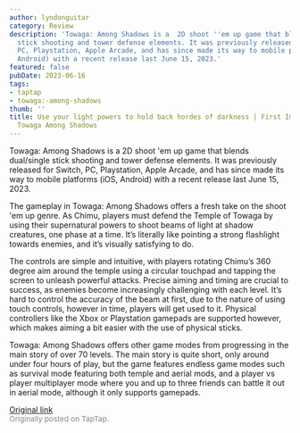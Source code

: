 ```yaml
---
author: lyndonguitar
category: Review
description: 'Towaga: Among Shadows is a  2D shoot ''em up game that blends dual/single
  stick shooting and tower defense elements. It was previously released for Switch,
  PC, Playstation, Apple Arcade, and has since made its way to mobile platforms (iOS,
  Android) with a recent release last June 15, 2023.'
featured: false
pubDate: 2023-06-16
tags:
- taptap
- towaga:-among-shadows
thumb: ''
title: Use your light powers to hold back hordes of darkness | First Impressions -
  Towaga Among Shadows
---
```


Towaga: Among Shadows is a  2D shoot 'em up game that blends dual/single stick shooting and tower defense elements. It was previously released for Switch, PC, Playstation, Apple Arcade, and has since made its way to mobile platforms (iOS, Android) with a recent release last June 15, 2023.

The gameplay in Towaga: Among Shadows offers a fresh take on the shoot 'em up genre. As Chimu, players must defend the Temple of Towaga by using their supernatural powers to shoot beams of light at shadow creatures, one phase at a time. It’s literally like pointing a strong flashlight towards enemies, and it’s visually satisfying to do.

The controls are simple and intuitive, with players rotating Chimu’s 360 degree aim around the temple using a circular touchpad and tapping the screen to unleash powerful attacks. Precise aiming and timing are crucial to success, as enemies become increasingly challenging with each level. It’s hard to control the accuracy of the beam at first, due to the nature of using touch controls, however in time, players will get used to it. Physical controllers like the Xbox or Playstation gamepads are supported however, which makes aiming a bit easier with the use of physical sticks.

Towaga: Among Shadows offers other game modes from progressing in the main story of over 70 levels. The main story is quite short, only around under four hours of play, but the game features endless game modes such as survival mode featuring both temple and aerial mods, and a player vs player multiplayer mode where you and up to three friends can battle it out in aerial mode, although it only supports gamepads.

[Original link](https://www.taptap.io/post/5822068)<br><span style="font-size: 0.95em; color: #888;">Originally posted on TapTap.</span>